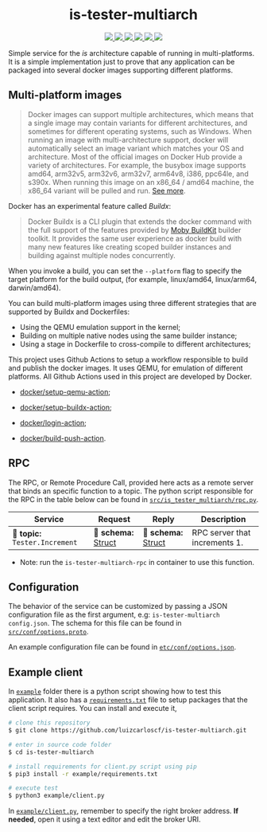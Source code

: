 <h1 align="center"> is-tester-multiarch </h1>

</p>
<p align="center">
    <a href="https://github.com/luizcarloscf/is-tester-multiarch/actions" alt="build">
         <img src="https://img.shields.io/github/workflow/status/luizcarloscf/is-tester-multiarch/Docker?style=flat-square" /> </a>
    <a href="https://hub.docker.com/r/luizcarloscf/is-tester-multiarch" alt="pulls">
         <img src="https://img.shields.io/docker/pulls/luizcarloscf/is-tester-multiarch?style=flat-square" /> </a>
    <a href="https://github.com/luizcarloscf/is-tester-multiarch/tags" alt="tags">
         <img src="https://img.shields.io/github/v/tag/luizcarloscf/is-tester-multiarch?style=flat-square" /> </a>
    <a href="https://hub.docker.com/r/luizcarloscf/is-tester-multiarch" alt="image-size">
         <img src="https://img.shields.io/docker/image-size/luizcarloscf/is-tester-multiarch?style=flat-square" /> </a>
    <a href="https://github.com/luizcarloscf/is-tester-multiarch/blob/main/LICENSE" alt="license">
         <img src="https://img.shields.io/github/license/luizcarloscf/is-tester-multiarch" /> </a>
    <a href="https://hub.docker.com/r/luizcarloscf/is-tester-multiarch" alt="arch">
         <img src="https://img.shields.io/static/v1?label=OS/arch&message=linux%2Famd64%20%7C%20linux%2F386%20%7C%20linux%2Farm%2Fv6%20%7C%20linux%2Farm%2Fv7%20%7C%20linux%2Farm64%20%7C%20linux%2Fppc64le%20%7C%20linux%2Fs390x&color=blue&style=flat-square" /> </a>
</p>

Simple service for the *is* architecture capable of running in multi-platforms. It is a simple implementation just to prove that any application can be packaged into several docker images supporting different platforms.

## Multi-platform images

> Docker images can support multiple architectures, which means that a single image may contain variants for different architectures, and sometimes for different operating systems, such as Windows. When running an image with multi-architecture support, docker will automatically select an image variant which matches your OS and architecture. Most of the official images on Docker Hub provide a variety of architectures. For example, the busybox image supports amd64, arm32v5, arm32v6, arm32v7, arm64v8, i386, ppc64le, and s390x. When running this image on an x86_64 / amd64 machine, the x86_64 variant will be pulled and run. [See more](https://docs.docker.com/docker-for-mac/multi-arch/).

Docker has an experimental feature called *Buildx*:

> Docker Buildx is a CLI plugin that extends the docker command with the full support of the features provided by [Moby BuildKit](https://github.com/moby/buildkit) builder toolkit. It provides the same user experience as docker build with many new features like creating scoped builder instances and building against multiple nodes concurrently.

When you invoke a build, you can set the `--platform` flag to specify the target platform for the build output, (for example, linux/amd64, linux/arm64, darwin/amd64).

You can build multi-platform images using three different strategies that are supported by Buildx and Dockerfiles:

* Using the QEMU emulation support in the kernel;
* Building on multiple native nodes using the same builder instance;
* Using a stage in Dockerfile to cross-compile to different architectures;

This project uses Github Actions to setup a workflow responsible to build and publish the docker images. It uses QEMU, for emulation of different platforms. All Github Actions used in this project are developed by Docker.

- [docker/setup-qemu-action](https://github.com/docker/setup-qemu-action);

- [docker/setup-buildx-action](https://github.com/docker/setup-buildx-action);

- [docker/login-action](https://github.com/docker/login-action);

- [docker/build-push-action](https://github.com/docker/build-push-action).


## RPC

The RPC, or Remote Procedure Call, provided here acts as a remote server that binds an specific function to a topic. The python script responsible for the RPC in the table below can be found in [`src/is_tester_multiarch/rpc.py`](https://github.com/luizcarloscf/is-tester-multiarch/blob/master/src/is_tester_multiarch/rpc.py).

| Service | Request | Reply |  Description |
| ------- | ------- | ----- | ------------ |
| :incoming_envelope: **topic:** `Tester.Increment`| :gem: **schema:** [Struct] | :gem: **schema:** [Struct] | RPC server that increments 1. |

- Note: run the `is-tester-multiarch-rpc` in container to use this function.

## Configuration

The behavior of the service can be customized by passing a JSON configuration file as the first argument, e.g: `is-tester-multiarch config.json`. The schema for this file can be found in [`src/conf/options.proto`](https://github.com/luizcarloscf/is-tester-multiarch/blob/master/src/is_tester_multiarch/conf/options.proto).

An example configuration file can be found in [`etc/conf/options.json`](https://github.com/luizcarloscf/is-tester-multiarch/blob/master/etc/conf/options.json).

## Example client

In [`example`](https://github.com/luizcarloscf/is-tester-multiarch/blob/master/example) folder there is a python script showing how to test this application. It also has a [`requirements.txt`](https://github.com/luizcarloscf/is-tester-multiarch/blob/master/example/requirement.txt) file to setup packages that the  client script requires. You can install and execute it,

```bash
# clone this repository
$ git clone https://github.com/luizcarloscf/is-tester-multiarch.git

# enter in source code folder
$ cd is-tester-multiarch

# install requirements for client.py script using pip
$ pip3 install -r example/requirements.txt

# execute test
$ python3 example/client.py

```

In [`example/client.py`](https://github.com/luizcarloscf/is-tester-multiarch/blob/master/example/client.py), remember to specify the right  broker address. **If needed**, open it using a text editor and edit the broker URI.

[Struct]: https://developers.google.com/protocol-buffers/docs/reference/google.protobuf#google.protobuf.Struct